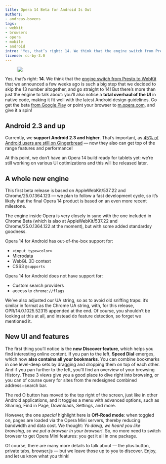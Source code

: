 ```yaml
---
title: Opera 14 Beta for Android Is Out
authors:
- andreas-bovens
tags:
- webkit
- browsers
- opera
- mobile
- android
intro: 'Yes, that’s right: 14. We think that the engine switch from Presto to WebKit that we announced a few weeks ago is such a big step that we decided to skip the 13 number altogether, and go straight to 14! But there’s more than just the engine to talk about: you’ll also notice a total overhaul of the UI in native code, making it fit well with the latest Android design guidelines. Go get the beta from Google Play or point your browser to [m.opera.com](http://m.opera.com), and give it a spin!'
license: cc-by-3.0
---
```


<figure class="figure">
	<img src="{{ page.id }}/screenshot-o14-2.png" class="figure__media">
</figure>

Yes, that’s right: **14**. We think that the [engine switch from Presto to WebKit][1] that we announced a few weeks ago is such a big step that we decided to skip the 13 number altogether, and go straight to 14! But there’s more than just the engine to talk about: you’ll also notice a **total overhaul of the UI** in native code, making it fit well with the latest Android design guidelines. Go get the beta [from Google Play][2] or point your browser to [m.opera.com][3], and give it a spin!

[1]: /blog/300-million-users-and-move-to-webkit
[2]: https://play.google.com/store/apps/details?id=com.opera.browser.beta (Opera for Android)
[3]: http://m.opera.com/

## Android 2.3 and up

Currently, we **support Android 2.3 and higher**. That’s important, as [45% of Android users are still on Gingerbread][4] — now they also can get top of the range features and performance!

[4]: http://developer.android.com/about/dashboards/index.html

At this point, we don’t have an Opera 14 build ready for tablets yet: we’re still working on various UI optimizations and this will be released later.

## A whole new engine

This first beta release is based on AppleWebKit/537.22 and Chrome/25.0.1364.123 — we plan to follow a fast development cycle, so it’s likely that the final Opera 14 product is based on an even more recent milestone.

The engine inside Opera is very closely in sync with the one included in Chrome Beta (which is also at AppleWebKit/537.22 and Chrome/25.0.1364.122 at the moment), but with some added standardsy goodness.

Opera 14 for Android has out-of-the-box support for:

- `<input type=color>`
- Microdata
- WebGL 3D context
- CSS3 `@supports`

Opera 14 for Android does not have support for:

- Custom search providers
- access to `chrome://flags`

We’ve also adjusted our UA string, so as to avoid old sniffing traps: it’s similar in format as the Chrome UA string, with, for this release, OPR/14.0.1025.52315 appended at the end. Of course, you shouldn’t be looking at this at all, and instead do feature detection, so forget we mentioned it.

## New UI and features

The first thing you’ll notice is the **new Discover feature**, which helps you find interesting online content. If you pan to the left, **Speed Dial** emerges, which now **also contains all your bookmarks**. You can combine bookmarks in one level-deep sets by dragging and dropping them on top of each other. And if you pan further to the left, you’ll find an overview of your browsing History. These 3 views give you a good place to dive right into browsing, or you can of course query for sites from the redesigned combined address+search bar.

The red O button has moved to the top right of the screen, just like in other Android applications, and it toggles a menu with advanced options, such as Sharing, Find in Page, Downloads, Settings, and more.

However, the one _special_ highlight here is **Off-Road mode**: when toggled on, pages are loaded via the Opera Mini servers, thereby reducing bandwidth and data cost. We thought: _Yo dawg, we heard you like browsing, so we put a browser in your browser!_. So, no more need to switch browser to get Opera Mini features: you get it all in one package.

Of course, there are many more details to talk about — the plus button, private tabs, browser.js — but we leave those up to you to discover. Enjoy, and let us know what you think!
